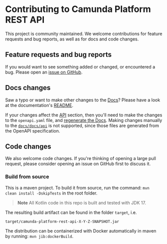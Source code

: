 # Contributing to Camunda Platform REST API

This project is community maintained.
We welcome contributions for feature requests and bug reports, as well as for docs and code changes.

## Feature requests and bug reports

If you would want to see something added or changed, or encountered a bug.
Please open an [issue on GitHub](https://github.com/korthout/camunda-platform-rest-api/issues).

## Docs changes

Saw a typo or want to make other changes to the [Docs](https://korthout.github.io/camunda-platform-rest-api/)?
Please have a look at the documentation's [README](https://github.com/korthout/camunda-platform-rest-api/blob/main/docs/README.md).

If your changes affect the [API](https://korthout.github.io/camunda-platform-rest-api/docs/api) section,
then you'll need to make the changes to the `openapi.yaml` file,
and [regenerate the Docs](https://github.com/korthout/camunda-platform-rest-api/blob/main/docs/README.md#update-the-openapi-docs).
Making changes manually to the [`docs/docs/api`](https://github.com/korthout/camunda-platform-rest-api/tree/main/docs/docs/api)
is not supported, since those files are generated from the OpenAPI specification.

## Code changes

We also welcome code changes. If you're thinking of opening a large pull request,
please consider opening an issue on GitHub first to discuss it.

### Build from source

This is a maven project.
To build it from source, run the command: `mvn clean install -DskipTests` in the root folder.

> **Note**
> All Kotlin code in this repo is built and tested with JDK 17.

The resulting build artifact can be found in the folder `target`, i.e.

```
target/camunda-platform-rest-api-X-Y-Z-SNAPSHOT.jar
```

The distribution can be containerized with Docker automatically in maven by running:
`mvn jib:dockerBuild`.

